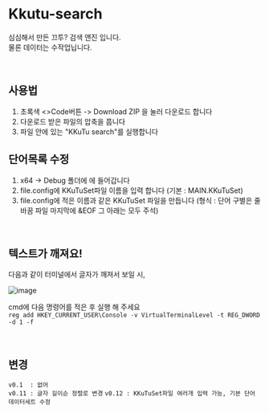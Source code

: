 # Kkutu-search
심심해서 만든 끄투? 검색 앤진 입니다.  
물론 데이터는 수작업닙니다.

<br>

## 사용법
1. 초록색 <>Code버튼 -> Download ZIP 을 눌러 다운로드 합니다
1. 다운로드 받은 파일의 압축을 풉니다
2. 파일 안에 있는 "KKuTu search"를 실행합니다

## 단어목록 수정
1. x64 -> Debug 폴더에 에 들어갑니다
2. file.config에 KKuTuSet파일 이름을 입력 합니다 (기본 : MAIN.KKuTuSet)
3. file.config에 적은 이름과 같은 KKuTuSet 파일을 만듭니다 (형식 : 단어 구별은 줄바꿈 파일 마지막에 &EOF 그 아래는 모두 주석)

<br>

## 텍스트가 깨져요!
다음과 같이 터미널에서 글자가 깨져서 보일 시,  
  
![image](https://github.com/Neeko-onTheRoad/Kkutu-search/assets/61304515/9537f24e-de21-44b9-a82c-f9b8ce3e8202)  
  
cmd에 다음 명령어를 적은 후 실행 해 주세요  
`reg add HKEY_CURRENT_USER\Console -v VirtualTerminalLevel -t REG_DWORD -d 1 -f`

<br>

## 변경

`v0.1  : 없어`  
`v0.11 : 글자 길이순 정렬로 변경`
`v0.12 : KKuTuSet파일 여러개 입력 가능, 기본 단어 데이터세트 수정`
